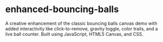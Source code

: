 # enhanced-bouncing-balls
A creative enhancement of the classic bouncing balls canvas demo with added interactivity like click-to-remove, gravity toggle, color trails, and a live ball counter. Built using JavaScript, HTML5 Canvas, and CSS.
